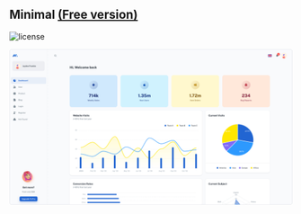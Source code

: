 ## Minimal [(Free version)](https://minimal-kit-react.vercel.app/)

![license](https://img.shields.io/badge/license-MIT-blue.svg)

![preview](public/static/preview.jpg)
